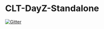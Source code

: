 # CLT-DayZ-Standalone

[![Gitter](https://badges.gitter.im/GuguguBear/CLT-Day-Z-Standalone.svg)](https://gitter.im/GuguguBear/CLT-Day-Z-Standalone?utm_source=badge&utm_medium=badge&utm_campaign=pr-badge&utm_content=badge)